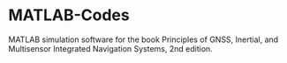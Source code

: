 # MATLAB-Codes
MATLAB simulation software for the book Principles of GNSS, Inertial, and Multisensor Integrated Navigation Systems, 2nd edition.
